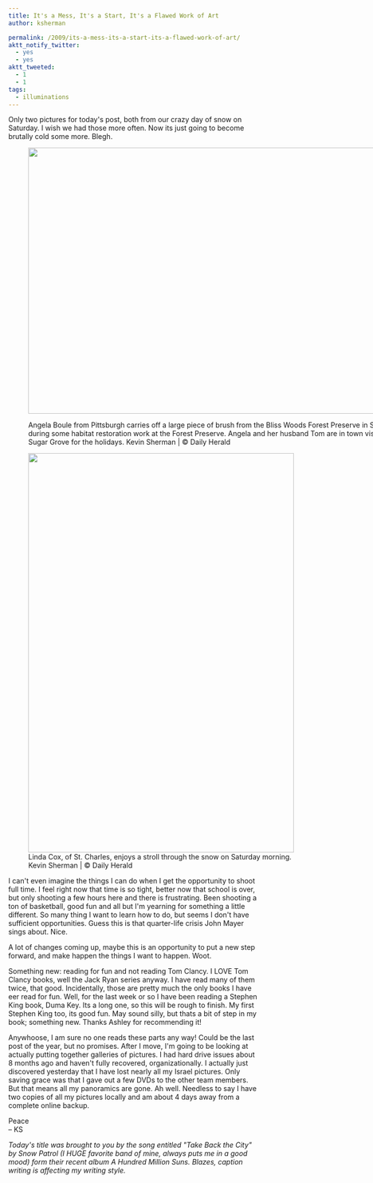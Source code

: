 ```yaml
---
title: It's a Mess, It's a Start, It's a Flawed Work of Art
author: ksherman

permalink: /2009/its-a-mess-its-a-start-its-a-flawed-work-of-art/
aktt_notify_twitter:
  - yes
  - yes
aktt_tweeted:
  - 1
  - 1
tags:
  - illuminations
---
```


Only two pictures for today's post, both from our crazy day of snow on Saturday. I wish we had those more often. Now its just going to become brutally cold some more. Blegh.<figure style="width: 800px;" class="wp-caption aligncenter">

<img title="Snow1" src="https://s3-us-west-2.amazonaws.com/assets.kshermphoto.com/2009PostsImages/December/29/blissclean.JPG " alt="" width="800" height="533" /><figcaption class="wp-caption-text">Angela Boule from Pittsburgh carries off a large piece of brush from the Bliss Woods Forest Preserve in Sugar Grove during some habitat restoration work at the Forest Preserve. Angela and her husband Tom are in town visiting family in Sugar Grove for the holidays. Kevin Sherman | © Daily Herald </figcaption></figure> <figure style="width: 533px;" class="wp-caption aligncenter"><img title="Snow2" src="https://s3-us-west-2.amazonaws.com/assets.kshermphoto.com/2009PostsImages/December/29/stcsnow.JPG " alt="" width="533" height="800" /><figcaption class="wp-caption-text">Linda Cox, of St. Charles, enjoys a stroll through the snow on Saturday morning. Kevin Sherman | © Daily Herald</figcaption></figure>

I can't even imagine the things I can do when I get the opportunity to shoot full time. I feel right now that time is so tight, better now that school is over, but only shooting a few hours here and there is frustrating. Been shooting a ton of basketball, good fun and all but I'm yearning for something a little different. So many thing I want to learn how to do, but seems I don't have sufficient opportunities. Guess this is that quarter-life crisis John Mayer sings about. Nice.

A lot of changes coming up, maybe this is an opportunity to put a new step forward, and make happen the things I want to happen. Woot.

Something new: reading for fun and not reading Tom Clancy. I LOVE Tom Clancy books, well the Jack Ryan series anyway. I have read many of them twice, that good. Incidentally, those are pretty much the only books I have eer read for fun. Well, for the last week or so I have been reading a Stephen King book, Duma Key. Its a long one, so this will be rough to finish. My first Stephen King too, its good fun. May sound silly, but thats a bit of step in my book; something new. Thanks Ashley for recommending it!

Anywhoose, I am sure no one reads these parts any way! Could be the last post of the year, but no promises. After I move, I'm going to be looking at actually putting together galleries of pictures. I had hard drive issues about 8 months ago and haven't fully recovered, organizationally. I actually just discovered yesterday that I have lost nearly all my Israel pictures. Only saving grace was that I gave out a few DVDs to the other team members. But that means all my panoramics are gone. Ah well. Needless to say I have two copies of all my pictures locally and am about 4 days away from a complete online backup.

Peace\
– KS

_Today's title was brought to you by the song entitled "Take Back the City" by Snow Patrol (I HUGE favorite band of mine, always puts me in a good mood) form their recent album A Hundred Million Suns. Blazes, caption writing is affecting my writing style._
